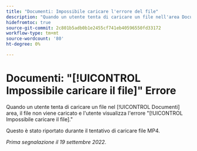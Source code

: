 ```yaml
---
title: "Documenti: Impossibile caricare l'errore del file"
description: "Quando un utente tenta di caricare un file nell'area Documenti, il file non viene caricato e l'utente visualizza l'errore Impossibile caricare il file."
hidefromtoc: true
source-git-commit: 2c801b5adb0b1e2455cf741eb40596550fd33172
workflow-type: tm+mt
source-wordcount: '80'
ht-degree: 0%

---
```



# Documenti: &quot;[!UICONTROL Impossibile caricare il file]&quot; Errore

<!--This issue is on the Workfront TOC and the Workfront Proof TOC-->

Quando un utente tenta di caricare un file nel [!UICONTROL Documenti] area, il file non viene caricato e l&#39;utente visualizza l&#39;errore &quot;[!UICONTROL Impossibile caricare il file].&quot;

Questo è stato riportato durante il tentativo di caricare file MP4.

_Prima segnalazione il 19 settembre 2022._

